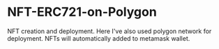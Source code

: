 # NFT-ERC721-on-Polygon
NFT creation and deployment. Here I've also used polygon network for deployment. NFTs will automatically added to metamask wallet. 

